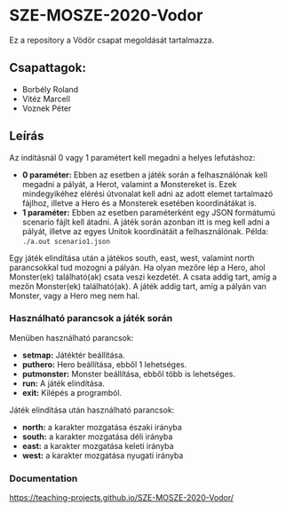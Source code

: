 # SZE-MOSZE-2020-Vodor
Ez a repository a Vödör csapat megoldását tartalmazza.
## Csapattagok: 
* Borbély Roland 
* Vitéz Marcell
* Voznek Péter
## Leírás
Az indításnál 0 vagy 1 paramétert kell megadni a helyes lefutáshoz:
 - **0 paraméter:** Ebben az esetben a játék során a felhasználónak kell megadni a pályát, a Herot, valamint a Monstereket is. Ezek mindegyikéhez elérési útvonalat kell adni az adott elemet tartalmazó fájlhoz, illetve a Hero és a Monsterek esetében koordinátákat is.
 - **1 paraméter:** Ebben az esetben paraméterként egy JSON formátumú scenario fájlt kell átadni. A játék során azonban itt is meg kell adni a pályát, illetve az egyes Unitok koordinátáit a felhasználónak. Példa: `./a.out scenario1.json`

Egy játék elindítása után a játékos south, east, west, valamint north parancsokkal tud mozogni a pályán. Ha olyan mezőre lép a Hero, ahol Monster(ek) található(ak) csata veszi kezdetét. A csata addig tart, amíg a mezőn Monster(ek) található(ak). A játék addig tart, amíg a pályán van Monster, vagy a Hero meg nem hal.
 
### Használható parancsok a játék során
Menüben használható parancsok:
 - **setmap:** Játéktér beállítása.
 - **puthero:** Hero beállítása, ebből 1 lehetséges.
 - **putmonster:** Monster beállítása, ebből több is lehetséges.
 - **run:** A játék elindítása.
  - **exit:** Kilépés a programból.

Játék elindítása után használható parancsok:
 - **north:** a karakter mozgatása északi irányba
 - **south:** a karakter mozgatása déli irányba
 - **east:** a karakter mozgatása keleti irányba
 - **west:** a karakter mozgatása nyugati irányba

### Documentation
https://teaching-projects.github.io/SZE-MOSZE-2020-Vodor/
